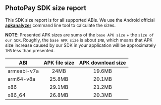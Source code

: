 ## PhotoPay SDK size report

This SDK size report is for all supported ABIs. We use the Android official [**apkanalyzer**](https://developer.android.com/studio/command-line/apkanalyzer) command line tool to calculate the sizes.

**NOTE**: Presented APK sizes are sums of the `base APK size` + the `size of our SDK`. Roughly, the `base APK size` is about `1MB`, which means that APK size increase caused by our SDK in your application will be approximately `1MB` less than presented.

| ABI | APK file size | APK download size |
| --- |:-------------:| :----------------:|
| armeabi-v7a | 24MB | 19.6MB |
| arm64-v8a | 25.8MB | 20.1MB |
| x86 | 29.1MB | 21.2MB |
| x86_64 | 26.8MB | 20.3MB |

